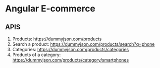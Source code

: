 # Angular E-commerce

## APIS

1. Products: https://dummyjson.com/products
2. Search a product: https://dummyjson.com/products/search?q=phone
3. Categories: https://dummyjson.com/products/categories
4. Products of a category: https://dummyjson.com/products/category/smartphones
